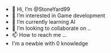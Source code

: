 - 👋 Hi, I’m @StoneYard99
- 👀 I’m interested in Game development
- 🌱 I’m currently learning AI
- 💞️ I’m looking to collaborate on ..
- 📫 How to reach me ...
- I'm a newbie with 0 knowledge 

<!---
StoneYard99/StoneYard99 is a ✨ special ✨ repository because its `README.md` (this file) appears on your GitHub profile.
You can click the Preview link to take a look at your changes.
--->



